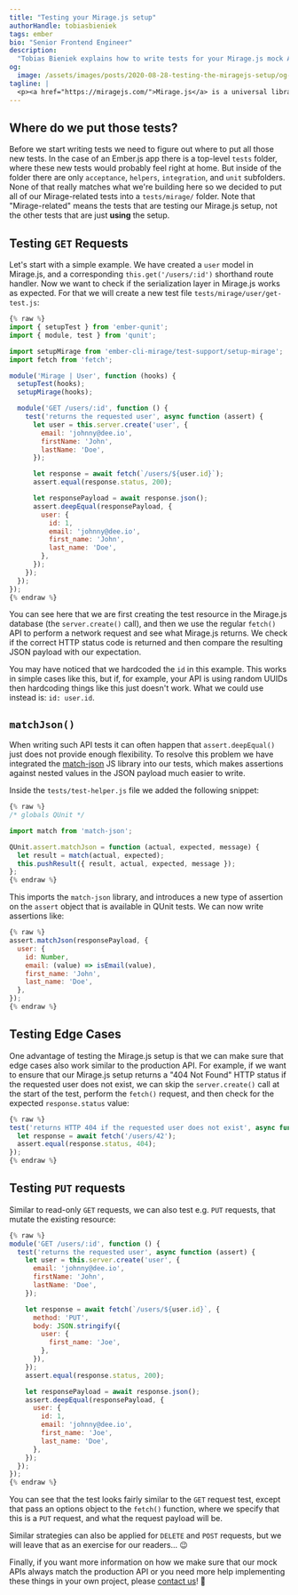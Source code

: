 ```yaml
---
title: "Testing your Mirage.js setup"
authorHandle: tobiasbieniek
tags: ember
bio: "Senior Frontend Engineer"
description:
  "Tobias Bieniek explains how to write tests for your Mirage.js mock API setup."
og:
  image: /assets/images/posts/2020-08-28-testing-the-miragejs-setup/og-image.jpg
tagline: |
  <p><a href="https://miragejs.com/">Mirage.js</a> is a universal library to mock out HTTP-based APIs. It has proven quite useful to us in several client projects, where it helped us write a lot of acceptance tests in a concise, but flexible manner.</p> <p>The issue with tools like this is that you are not testing &quot;the real API&quot; though. This is where end-to-end tests are useful, but since those kinds of tests are quite slow and complex it would be quite costly to use them for all the kinds of tests in a modern web application.</p> <p>One solution to some of the challenges of using a mock API is to test it and make sure it matches what you would expect from your real API. In this blog post we will show you how we started writing tests for our Mirage.js setup and why it might be useful for you too.</p>
---
```


## Where do we put those tests?

Before we start writing tests we need to figure out where to put all those new
tests. In the case of an Ember.js app there is a top-level `tests` folder, where
these new tests would probably feel right at home. But inside of the folder
there are only `acceptance`, `helpers`, `integration`, and `unit` subfolders.
None of that really matches what we're building here so we decided to put all of
our Mirage-related tests into a `tests/mirage/` folder. Note that
"Mirage-related" means the tests that are testing our Mirage.js setup, not the
other tests that are just **using** the setup.

## Testing `GET` Requests

Let's start with a simple example. We have created a `user` model in Mirage.js,
and a corresponding `this.get('/users/:id')` shorthand route handler. Now we
want to check if the serialization layer in Mirage.js works as expected. For
that we will create a new test file `tests/mirage/user/get-test.js`:

```js
{% raw %}
import { setupTest } from 'ember-qunit';
import { module, test } from 'qunit';

import setupMirage from 'ember-cli-mirage/test-support/setup-mirage';
import fetch from 'fetch';

module('Mirage | User', function (hooks) {
  setupTest(hooks);
  setupMirage(hooks);

  module('GET /users/:id', function () {
    test('returns the requested user', async function (assert) {
      let user = this.server.create('user', {
        email: 'johnny@dee.io',
        firstName: 'John',
        lastName: 'Doe',
      });

      let response = await fetch(`/users/${user.id}`);
      assert.equal(response.status, 200);

      let responsePayload = await response.json();
      assert.deepEqual(responsePayload, {
        user: {
          id: 1,
          email: 'johnny@dee.io',
          first_name: 'John',
          last_name: 'Doe',
        },
      });
    });
  });
});
{% endraw %}
```

You can see here that we are first creating the test resource in the Mirage.js
database (the `server.create()` call), and then we use the regular `fetch()` API
to perform a network request and see what Mirage.js returns. We check if the
correct HTTP status code is returned and then compare the resulting JSON payload
with our expectation.

You may have noticed that we hardcoded the `id` in this example. This works in
simple cases like this, but if, for example, your API is using random UUIDs then
hardcoding things like this just doesn't work. What we could use instead is:
`id: user.id`.

## `matchJson()`

When writing such API tests it can often happen that `assert.deepEqual()` just
does not provide enough flexibility. To resolve this problem we have integrated
the [match-json] JS library into our tests, which makes assertions against
nested values in the JSON payload much easier to write.

[match-json]: https://github.com/ozkxr/match-json

Inside the `tests/test-helper.js` file we added the following snippet:

```js
{% raw %}
/* globals QUnit */

import match from 'match-json';

QUnit.assert.matchJson = function (actual, expected, message) {
  let result = match(actual, expected);
  this.pushResult({ result, actual, expected, message });
};
{% endraw %}
```

This imports the `match-json` library, and introduces a new type of assertion on
the `assert` object that is available in QUnit tests. We can now write
assertions like:

```js
{% raw %}
assert.matchJson(responsePayload, {
  user: {
    id: Number,
    email: (value) => isEmail(value),
    first_name: 'John',
    last_name: 'Doe',
  },
});
{% endraw %}
```

## Testing Edge Cases

One advantage of testing the Mirage.js setup is that we can make sure that edge
cases also work similar to the production API. For example, if we want to ensure
that our Mirage.js setup returns a "404 Not Found" HTTP status if the requested
user does not exist, we can skip the `server.create()` call at the start of the
test, perform the `fetch()` request, and then check for the expected
`response.status` value:

```js
{% raw %}
test('returns HTTP 404 if the requested user does not exist', async function (assert) {
  let response = await fetch('/users/42');
  assert.equal(response.status, 404);
});
{% endraw %}
```

## Testing `PUT` requests

Similar to read-only `GET` requests, we can also test e.g. `PUT` requests, that
mutate the existing resource:

```js
{% raw %}
module('GET /users/:id', function () {
  test('returns the requested user', async function (assert) {
    let user = this.server.create('user', {
      email: 'johnny@dee.io',
      firstName: 'John',
      lastName: 'Doe',
    });

    let response = await fetch(`/users/${user.id}`, {
      method: 'PUT',
      body: JSON.stringify({
        user: {
          first_name: 'Joe',
        },
      }),
    });
    assert.equal(response.status, 200);

    let responsePayload = await response.json();
    assert.deepEqual(responsePayload, {
      user: {
        id: 1,
        email: 'johnny@dee.io',
        first_name: 'Joe',
        last_name: 'Doe',
      },
    });
  });
});
{% endraw %}
```

You can see that the test looks fairly similar to the `GET` request test, except
that pass an options object to the `fetch()` function, where we specify that
this is a `PUT` request, and what the request payload will be.

Similar strategies can also be applied for `DELETE` and `POST` requests, but we
will leave that as an exercise for our readers... 😉

Finally, if you want more information on how we make sure that our mock APIs
always match the production API or you need more help implementing these things
in your own project, please [contact us]! 👋

[contact us]: https://mainmatter.com/contact/
